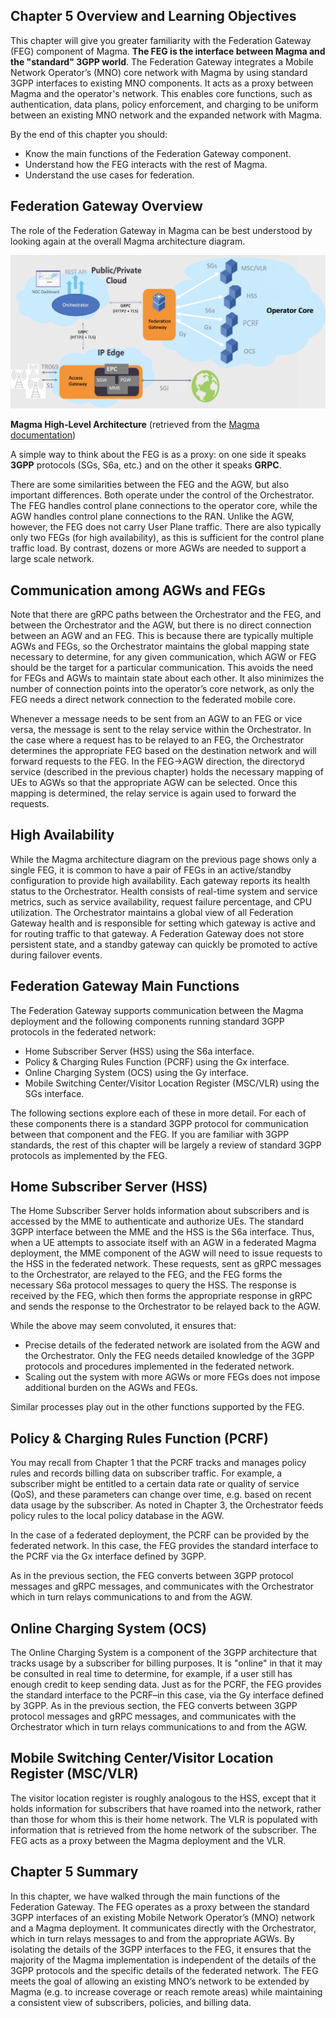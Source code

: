 ## Chapter 5 Overview and Learning Objectives

This chapter will give you greater familiarity with the Federation Gateway (FEG) component of Magma. **The FEG is the interface between Magma and the "standard" 3GPP world**. The Federation Gateway integrates a Mobile Network Operator’s (MNO) core network with Magma by using standard 3GPP interfaces to existing MNO components. It acts as a proxy between Magma and the operator's network. This enables core functions, such as authentication, data plans, policy enforcement, and charging to be uniform between an existing MNO network and the expanded network with Magma.

By the end of this chapter you should:

* Know the main functions of the Federation Gateway component.
* Understand how the FEG interacts with the rest of Magma.
* Understand the use cases for federation.


## Federation Gateway Overview

The role of the Federation Gateway in Magma can be best understood by looking again at the overall Magma architecture diagram.

![](images/Magma_High-Level_Architecture.png)

**Magma High-Level Architecture** (retrieved from the [Magma documentation](https://docs.magmacore.org/docs/assets/magma_overview.png))

A simple way to think about the FEG is as a proxy: on one side it speaks **3GPP** protocols (SGs, S6a, etc.) and on the other it speaks **GRPC**.

There are some similarities between the FEG and the AGW, but also important differences. Both operate under the control of the Orchestrator. The FEG handles control plane connections to the operator core, while the AGW handles control plane connections to the RAN. Unlike the AGW, however, the FEG does not carry User Plane traffic. There are also typically only two FEGs (for high availability), as this is sufficient for the control plane traffic load. By contrast, dozens or more AGWs are needed to support a large scale network.


## Communication among AGWs and FEGs

Note that there are gRPC paths between the Orchestrator and the FEG, and between the Orchestrator and the AGW, but there is no direct connection between an AGW and an FEG. This is because there are typically multiple AGWs and FEGs, so the Orchestrator maintains the global mapping state necessary to determine, for any given communication, which AGW or FEG should be the target for a particular communication. This avoids the need for FEGs and AGWs to maintain state about each other. It also minimizes the number of connection points into the operator’s core network, as only the FEG needs a direct network connection to the federated mobile core.

Whenever a message needs to be sent from an AGW to an FEG or vice versa, the message is sent to the relay service within the Orchestrator. In the case where a request has to be relayed to an FEG, the Orchestrator determines the appropriate FEG based on the destination network and will forward requests to the FEG. In the FEG->AGW direction, the directoryd service (described in the previous chapter) holds the necessary mapping of UEs to AGWs so that the appropriate AGW can be selected. Once this mapping is determined, the relay service is again used to forward the requests.


## High Availability

While the Magma architecture diagram on the previous page shows only a single FEG, it is common to have a pair of FEGs in an active/standby configuration to provide high availability. Each gateway reports its health status to the Orchestrator. Health consists of real-time system and service metrics, such as service availability, request failure percentage, and CPU utilization. The Orchestrator maintains a global view of all Federation Gateway health and is responsible for setting which gateway is active and for routing traffic to that gateway. A Federation Gateway does not store persistent state, and a standby gateway can quickly be promoted to active during failover events.


## Federation Gateway Main Functions

The Federation Gateway supports communication between the Magma deployment and the following components running standard 3GPP protocols in the federated network:

* Home Subscriber Server (HSS) using the S6a interface.
* Policy & Charging Rules Function (PCRF) using the Gx interface.
* Online Charging System (OCS) using the Gy interface.
* Mobile Switching Center/Visitor Location Register (MSC/VLR) using the SGs interface.

The following sections explore each of these in more detail. For each of these components there is a standard 3GPP protocol for communication between that component and the FEG. If you are familiar with 3GPP standards, the rest of this chapter will be largely a review of standard 3GPP protocols as implemented by the FEG.


## Home Subscriber Server (HSS)

The Home Subscriber Server holds information about subscribers and is accessed by the MME to authenticate and authorize UEs. The standard 3GPP interface between the MME and the HSS is the S6a interface. Thus, when a UE attempts to associate itself with an AGW in a federated Magma deployment, the MME component of the AGW will need to issue requests to the HSS in the federated network. These requests, sent as gRPC messages to the Orchestrator, are relayed to the FEG, and the FEG forms the necessary S6a protocol messages to query the HSS. The response is received by the FEG, which then forms the appropriate response in gRPC and sends the response to the Orchestrator to be relayed back to the AGW.

While the above may seem convoluted, it ensures that:

* Precise details of the federated network are isolated from the AGW and the Orchestrator. Only the FEG needs detailed knowledge of the 3GPP protocols and procedures implemented in the federated network.
* Scaling out the system with more AGWs or more FEGs does not impose additional burden on the AGWs and FEGs.

Similar processes play out in the other functions supported by the FEG.


## Policy & Charging Rules Function (PCRF)

You may recall from Chapter 1 that the PCRF tracks and manages policy rules and records billing data on subscriber traffic. For example, a subscriber might be entitled to a certain data rate or quality of service (QoS), and these parameters can change over time, e.g. based on recent data usage by the subscriber. As noted in Chapter 3, the Orchestrator feeds policy rules to the local policy database in the AGW.

In the case of a federated deployment, the PCRF can be provided by the federated network. In this case, the FEG provides the standard interface to the PCRF via the Gx interface defined by 3GPP.

As in the previous section, the FEG converts between 3GPP protocol messages and gRPC messages, and communicates with the Orchestrator which in turn relays communications to and from the AGW.


## Online Charging System (OCS)

The Online Charging System is a component of the 3GPP architecture that tracks usage by a subscriber for billing purposes. It is "online" in that it may be consulted in real time to determine, for example, if a user still has enough credit to keep sending data. Just as for the PCRF, the FEG provides the standard interface to the PCRF–in this case, via the Gy interface defined by 3GPP. As in the previous section, the FEG converts between 3GPP protocol messages and gRPC messages, and communicates with the Orchestrator which in turn relays communications to and from the AGW.


## Mobile Switching Center/Visitor Location Register (MSC/VLR)

The visitor location register is roughly analogous to the HSS, except that it holds information for subscribers that have roamed into the network, rather than those for whom this is their home network. The VLR is populated with information that is retrieved from the home network of the subscriber. The FEG acts as a proxy between the Magma deployment and the VLR.


## Chapter 5 Summary

In this chapter, we have walked through the main functions of the Federation Gateway. The FEG operates as a proxy between the standard 3GPP interfaces of an existing Mobile Network Operator’s (MNO) network and a Magma deployment. It communicates directly with the Orchestrator, which in turn relays messages to and from the appropriate AGWs. By isolating the details of the 3GPP interfaces to the FEG, it ensures that the majority of the Magma implementation is independent of the details of the 3GPP protocols and the specific details of the federated network. The FEG meets the goal of allowing an existing MNO’s network to be extended by Magma (e.g. to increase coverage or reach remote areas) while maintaining a consistent view of subscribers, policies, and billing data.